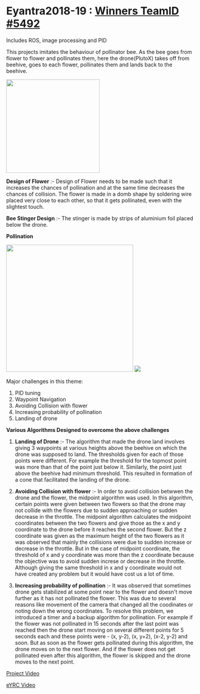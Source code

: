 # Eyantra2018-19 : [Winners TeamID #5492](http://www.e-yantra.org/eyrc)
Includes ROS, image processing and PID

This projects imitates the behaviour of pollinator bee. As the bee goes from flower to flower and pollinates them, here the drone(PlutoX) takes off from beehive, goes to each flower, pollinates them and lands back to the  beehive.


<img src="https://github.com/sona-19/Eyantra2018-19/blob/master/2.jpeg" width="250">

<b>Design of Flower</b>  :- Design of Flower needs to be made such that it increases the chances of pollination and at the same time decreases the chances of collision. The flower is made in a domb shape by soldering wire placed very close to each other, so that it gets pollinated, even with the slightest touch.

<b>Bee Stinger Design</b>  :- The stinger is made by strips of aluminium foil placed below the drone. 

<b>Pollination</b>

<img src="https://github.com/sona-19/Eyantra2018-19/blob/master/pollination.jpeg" width="340">
<img src= "https://github.com/sona-19/Eyantra2018-19-Winners-TeamID-5492/blob/master/images_eyrc2018/HGJ_0541.JPG width="340">

Major challenges in this theme:

1. PID tuning
2. Waypoint Navigation
3. Avoiding Collision with flower
4. Increasing probability of pollination
5. Landing of drone


<b>Various Algorithms Designed to overcome the above challenges</b>

1. <b>Landing of Drone</b> :- The algorithm that made the drone land involves giving 3 waypoints at various heights above the beehive on which the drone was supposed to land. The thresholds given for each of those points were different. For example the threshold for the topmost point was more than that of the point just below it. Similarly, the point just above the beehive had minimum threshold. This resulted in formation of a cone that facilitated the landing of the drone. 


2. <b>Avoiding Collision with flower</b> :- In order to avoid collision betwwen the drone and the flower, the midpoint algorithm was used. In this algorithm, certain points were given between two flowers so that the drone may not collide with the flowers due to sudden approaching or sudden decrease in the throttle. The midpoint algorithm calculates the midpoint coordinates between the two flowers and give those as the x and y coordinate to the drone before it reaches the second flower. But the z coordinate was given as the maximum height of the two flowers as it was observed that mainly the collisions were due to sudden increase or decrease in the throttle. But in the case of midpoint coordinate, the threshold of x and y coordinate was more than the z coordinate because the objective was to avoid sudden increse or decrease in the throttle. Although giving the same threshold in x and y coordinate would not have created any problem but it would have cost us a lot of time.

3. <b>Increasing probability of pollination</b> :- It was observed that sometimes drone gets stabilized at some point near to the flower and doesn't move further as it has not pollinated the flower. This was due to several reasons like movement of the camera that changed all the coodinates or noting down the wrong coordinates. To resolve this problem, we introduced a timer and a backup algorithm for pollination. For example if the flower was not pollinated in 15 seconds after the last point was reached then the drone start moving on several different points for 5 seconds each and these points were - (x, y-2), (x, y+2), (x-2, y-2) and soon. But as soon as the flower gets pollinated during this algorithm, the drone moves on to the next flower. And if the flower does not get pollinated even after this algorithm, the flower is skipped and the drone moves to the next point.





[Project Video](https://youtu.be/_y-xsZQv6v4)

[eYRC Video](https://www.youtube.com/watch?v=d3jKvnjwe4E&feature=youtu.be)
